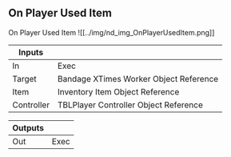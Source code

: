 ## On Player Used Item
On Player Used Item
![[../img/nd_img_OnPlayerUsedItem.png]]

|Inputs||
|--|--|
| In | Exec |
| Target | Bandage XTimes Worker Object Reference |
| Item | Inventory Item Object Reference |
| Controller | TBLPlayer Controller Object Reference |

|Outputs||
|--|--|
| Out | Exec |
